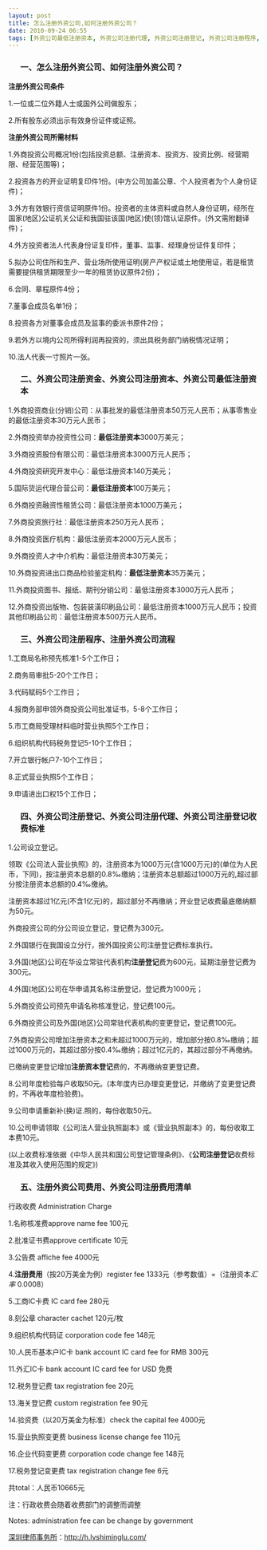 ```yaml
---
layout: post
title: 怎么注册外资公司,如何注册外资公司？
date: 2010-09-24 06:55
tags: [外资公司最低注册资本, 外资公司注册代理, 外资公司注册登记, 外资公司注册程序, 外资公司注册资本, 外资公司注册资金, 注册公司, 注册外资公司流程, 注册外资公司费用, 深圳法律顾问律师]
---
```

<ol>
<h3>一、怎么注册外资公司、如何注册外资公司？</h3>
</ol>
<strong>注册外资公司条件</strong>

1.一位或二位外籍人士或国外公司做股东；

2.所有股东必须出示有效身份证件或证照。

<strong>注册外资公司所需材料</strong>

1.外商投资公司概况1份(包括投资总额、注册资本、投资方、投资比例、经营期限、经营范围等)；

2.投资各方的开业证明复印件1份。(中方公司加盖公章、个人投资者为个人身份证件)；

3.外方有效银行资信证明原件1份。投资者的主体资料或自然人身份证明，经所在国家(地区)公证机关公证和我国驻该国(地区)使(领)馆认证原件。(外文需附翻译件)；

4.外方投资者法人代表身份证复印件，董事、监事、经理身份证件复印件；

5.拟办公司住所和生产、营业场所使用证明(房产产权证或土地使用证，若是租赁需要提供租赁期限至少一年的租赁协议原件2份)；

6.合同、章程原件4份；

7.董事会成员名单1份；

8.投资各方对董事会成员及监事的委派书原件2份；

9.若外方以境内公司所得利润再投资的，须出具税务部门纳税情况证明；

10.法人代表一寸照片一张。
<ol>
<h3>二、外资公司注册资金、外资公司注册资本、外资公司最低注册资本</h3>
</ol>
1.外商投资商业(分销)公司：从事批发的最低注册资本50万元人民币；从事零售业的最低注册资本30万元人民币；

2.外商投资举办投资性公司：<strong>最低注册资本</strong>3000万美元；

3.外商投资股份有限公司：最低注册资本3000万元人民币；

4.外商投资研究开发中心：最低注册资本140万美元；

5.国际货运代理合营公司：<strong>最低注册资本</strong>100万美元；

6.外商投资融资性租赁公司：最低注册资本1000万美元；

7.外商投资旅行社：最低注册资本250万元人民币；

8.外商投资医疗机构：最低注册资本2000万元人民币；

9.外商投资人才中介机构：最低注册资本30万美元；

10.外商投资进出口商品检验鉴定机构：<strong>最低注册资本</strong>35万美元；

11.外商投资图书、报纸、期刊分销公司：最低注册资本3000万元人民币；

12.外商投资出版物、包装装潢印刷品公司：最低注册资本1000万元人民币；投资其他印刷品公司：最低注册资本500万元人民币。
<ol>
<h3>三、外资公司注册程序、注册外资公司流程</h3>
</ol>
1.工商局名称预先核准1-5个工作日；

2.商务局审批5-20个工作日；

3.代码赋码5个工作日；

4.报商务部申领外商投资公司批准证书，5-8个工作日；

5.市工商局受理材料临时营业执照5个工作日；

6.组织机构代码税务登记5-10个工作日；

7.开立银行帐户7-10个工作日；

8.正式营业执照5个工作日；

9.申请进出口权15个工作日；
<ol>
<h3>四、外资公司注册登记、外资公司注册代理、外资公司注册登记收费标准</h3>
</ol>
1.公司设立登记。

领取《公司法人营业执照》的，注册资本为1000万元(含1000万元)的(单位为人民币，下同)，按注册资本总额的0.8‰缴纳；注册资本总额超过1000万元的,超过部分按注册资本总额的0.4‰缴纳。

注册资本超过1亿元(不含1亿元)的，超过部分不再缴纳；开业登记收费最底缴纳额为50元。

外商投资公司的分公司设立登记，登记费为300元。

2.外国银行在我国设立分行，按外国投资公司注册登记费标准执行。

3.外国(地区)公司在华设立常驻代表机构<strong>注册登记</strong>费为600元，延期注册登记费为300元。

4.外国(地区)公司在华申请其名称注册登记，登记费为1000元；

5.外商投资公司预先申请名称核准登记，登记费100元。

6.外商投资公司及外国(地区)公司常驻代表机构的变更登记，登记费100元。

7.外商投资公司增加注册资本之和未超过1000万元的，增加部分按0.8‰缴纳；超过1000万元的，其超过部分按0.4‰缴纳；超过1亿元的，其超过部分不再缴纳。

已缴纳变更登记增加<strong>注册资本登记</strong>费的，不再缴纳变更登记费。

8.公司年度检验每户收取50元。(本年度内已办理变更登记，并缴纳了变更登记费的，不再收年度检验费)。

9.公司申请重新补(换)证.照的，每份收取50元。

10.公司申请领取《公司法人营业执照副本》或《营业执照副本》的，每份收取工本费10元。

(以上收费标准依据《中华人民共和国公司登记管理条例》、《<strong>公司注册登记</strong>收费标准及其收入使用范围的规定》)
<ol>
<h3>五、注册外资公司费用、外资公司注册费用清单</h3>
</ol>
行政收费 Administration Charge

1.名称核准费approve name fee 100元

2.批准证书费approve certificate 10元

3.公告费 affiche fee 4000元

4.<strong>注册费用</strong>（按20万美金为例）register fee 1333元（参考数值）=（注册资本*汇率* 0.0008）

5.工商IC卡费 IC card fee 280元

8.刻公章 character cachet 120元/枚

9.组织机构代码证 corporation code fee 148元

10.人民币基本户IC卡 bank account IC card fee for RMB 300元

11.外汇IC卡 bank account IC card fee for USD  免费

12.税务登记费 tax registration fee 20元

13.海关登记费 custom registration fee 90元

14.验资费（以20万美金为标准）check the capital fee 4000元

15.营业执照变更费 business license change fee 110元

16.企业代码变更费 corporation code change fee 148元

17.税务登记变更费 tax registration change fee 6元

共total：人民币10665元

注：行政收费会随着收费部门的调整而调整

Notes: administration fee can be change by government

<a href="http://h.lvshiminglu.com/">深圳律师事务所</a>：<a href="http://h.lvshiminglu.com/">http://h.lvshiminglu.com/</a>


